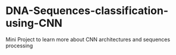 # DNA-Sequences-classification-using-CNN

Mini Project to learn more about CNN architectures and sequences processing 
